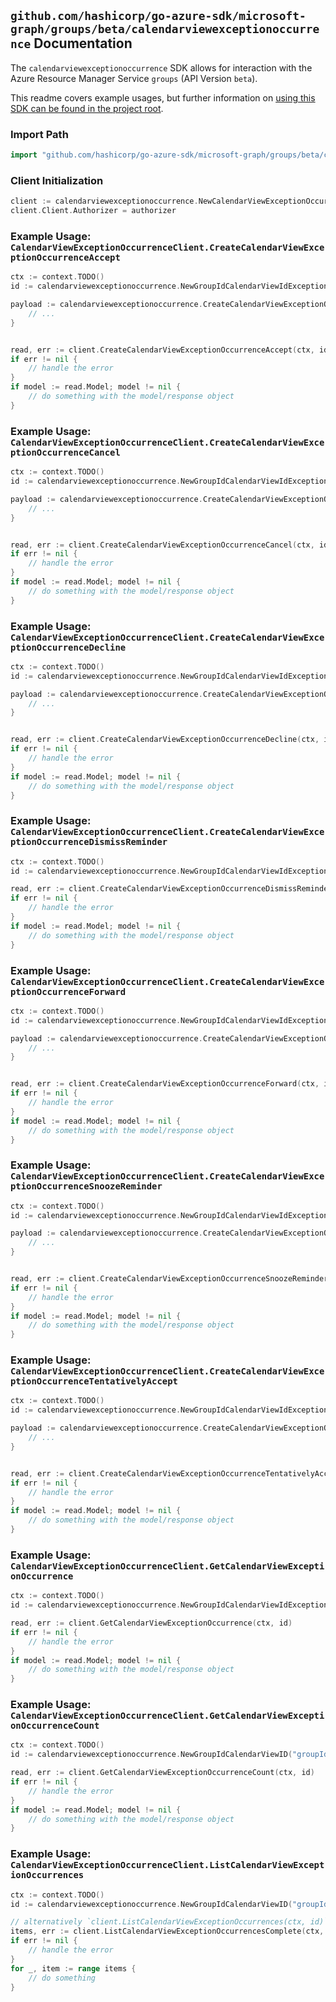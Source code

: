 
## `github.com/hashicorp/go-azure-sdk/microsoft-graph/groups/beta/calendarviewexceptionoccurrence` Documentation

The `calendarviewexceptionoccurrence` SDK allows for interaction with the Azure Resource Manager Service `groups` (API Version `beta`).

This readme covers example usages, but further information on [using this SDK can be found in the project root](https://github.com/hashicorp/go-azure-sdk/tree/main/docs).

### Import Path

```go
import "github.com/hashicorp/go-azure-sdk/microsoft-graph/groups/beta/calendarviewexceptionoccurrence"
```


### Client Initialization

```go
client := calendarviewexceptionoccurrence.NewCalendarViewExceptionOccurrenceClientWithBaseURI("https://management.azure.com")
client.Client.Authorizer = authorizer
```


### Example Usage: `CalendarViewExceptionOccurrenceClient.CreateCalendarViewExceptionOccurrenceAccept`

```go
ctx := context.TODO()
id := calendarviewexceptionoccurrence.NewGroupIdCalendarViewIdExceptionOccurrenceID("groupIdValue", "eventIdValue", "eventId1Value")

payload := calendarviewexceptionoccurrence.CreateCalendarViewExceptionOccurrenceAcceptRequest{
	// ...
}


read, err := client.CreateCalendarViewExceptionOccurrenceAccept(ctx, id, payload)
if err != nil {
	// handle the error
}
if model := read.Model; model != nil {
	// do something with the model/response object
}
```


### Example Usage: `CalendarViewExceptionOccurrenceClient.CreateCalendarViewExceptionOccurrenceCancel`

```go
ctx := context.TODO()
id := calendarviewexceptionoccurrence.NewGroupIdCalendarViewIdExceptionOccurrenceID("groupIdValue", "eventIdValue", "eventId1Value")

payload := calendarviewexceptionoccurrence.CreateCalendarViewExceptionOccurrenceCancelRequest{
	// ...
}


read, err := client.CreateCalendarViewExceptionOccurrenceCancel(ctx, id, payload)
if err != nil {
	// handle the error
}
if model := read.Model; model != nil {
	// do something with the model/response object
}
```


### Example Usage: `CalendarViewExceptionOccurrenceClient.CreateCalendarViewExceptionOccurrenceDecline`

```go
ctx := context.TODO()
id := calendarviewexceptionoccurrence.NewGroupIdCalendarViewIdExceptionOccurrenceID("groupIdValue", "eventIdValue", "eventId1Value")

payload := calendarviewexceptionoccurrence.CreateCalendarViewExceptionOccurrenceDeclineRequest{
	// ...
}


read, err := client.CreateCalendarViewExceptionOccurrenceDecline(ctx, id, payload)
if err != nil {
	// handle the error
}
if model := read.Model; model != nil {
	// do something with the model/response object
}
```


### Example Usage: `CalendarViewExceptionOccurrenceClient.CreateCalendarViewExceptionOccurrenceDismissReminder`

```go
ctx := context.TODO()
id := calendarviewexceptionoccurrence.NewGroupIdCalendarViewIdExceptionOccurrenceID("groupIdValue", "eventIdValue", "eventId1Value")

read, err := client.CreateCalendarViewExceptionOccurrenceDismissReminder(ctx, id)
if err != nil {
	// handle the error
}
if model := read.Model; model != nil {
	// do something with the model/response object
}
```


### Example Usage: `CalendarViewExceptionOccurrenceClient.CreateCalendarViewExceptionOccurrenceForward`

```go
ctx := context.TODO()
id := calendarviewexceptionoccurrence.NewGroupIdCalendarViewIdExceptionOccurrenceID("groupIdValue", "eventIdValue", "eventId1Value")

payload := calendarviewexceptionoccurrence.CreateCalendarViewExceptionOccurrenceForwardRequest{
	// ...
}


read, err := client.CreateCalendarViewExceptionOccurrenceForward(ctx, id, payload)
if err != nil {
	// handle the error
}
if model := read.Model; model != nil {
	// do something with the model/response object
}
```


### Example Usage: `CalendarViewExceptionOccurrenceClient.CreateCalendarViewExceptionOccurrenceSnoozeReminder`

```go
ctx := context.TODO()
id := calendarviewexceptionoccurrence.NewGroupIdCalendarViewIdExceptionOccurrenceID("groupIdValue", "eventIdValue", "eventId1Value")

payload := calendarviewexceptionoccurrence.CreateCalendarViewExceptionOccurrenceSnoozeReminderRequest{
	// ...
}


read, err := client.CreateCalendarViewExceptionOccurrenceSnoozeReminder(ctx, id, payload)
if err != nil {
	// handle the error
}
if model := read.Model; model != nil {
	// do something with the model/response object
}
```


### Example Usage: `CalendarViewExceptionOccurrenceClient.CreateCalendarViewExceptionOccurrenceTentativelyAccept`

```go
ctx := context.TODO()
id := calendarviewexceptionoccurrence.NewGroupIdCalendarViewIdExceptionOccurrenceID("groupIdValue", "eventIdValue", "eventId1Value")

payload := calendarviewexceptionoccurrence.CreateCalendarViewExceptionOccurrenceTentativelyAcceptRequest{
	// ...
}


read, err := client.CreateCalendarViewExceptionOccurrenceTentativelyAccept(ctx, id, payload)
if err != nil {
	// handle the error
}
if model := read.Model; model != nil {
	// do something with the model/response object
}
```


### Example Usage: `CalendarViewExceptionOccurrenceClient.GetCalendarViewExceptionOccurrence`

```go
ctx := context.TODO()
id := calendarviewexceptionoccurrence.NewGroupIdCalendarViewIdExceptionOccurrenceID("groupIdValue", "eventIdValue", "eventId1Value")

read, err := client.GetCalendarViewExceptionOccurrence(ctx, id)
if err != nil {
	// handle the error
}
if model := read.Model; model != nil {
	// do something with the model/response object
}
```


### Example Usage: `CalendarViewExceptionOccurrenceClient.GetCalendarViewExceptionOccurrenceCount`

```go
ctx := context.TODO()
id := calendarviewexceptionoccurrence.NewGroupIdCalendarViewID("groupIdValue", "eventIdValue")

read, err := client.GetCalendarViewExceptionOccurrenceCount(ctx, id)
if err != nil {
	// handle the error
}
if model := read.Model; model != nil {
	// do something with the model/response object
}
```


### Example Usage: `CalendarViewExceptionOccurrenceClient.ListCalendarViewExceptionOccurrences`

```go
ctx := context.TODO()
id := calendarviewexceptionoccurrence.NewGroupIdCalendarViewID("groupIdValue", "eventIdValue")

// alternatively `client.ListCalendarViewExceptionOccurrences(ctx, id)` can be used to do batched pagination
items, err := client.ListCalendarViewExceptionOccurrencesComplete(ctx, id)
if err != nil {
	// handle the error
}
for _, item := range items {
	// do something
}
```
